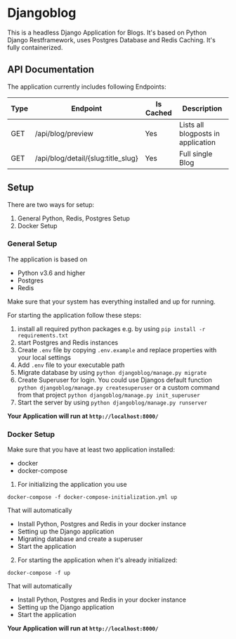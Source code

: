 # Djangoblog

This is a headless Django Application for Blogs. It's based on Python Django Restframework, uses Postgres Database and Redis Caching. It's fully containerized.


## API Documentation
The application currently includes following Endpoints:

| Type | Endpoint                           | Is Cached | Description                        |
|------|------------------------------------|-----------|------------------------------------|
| GET  | /api/blog/preview                  | Yes       | Lists all blogposts in application |
| GET  | /api/blog/detail/{slug:title_slug} | Yes       | Full single Blog                   |


## Setup

There are two ways for setup:
1. General Python, Redis, Postgres Setup
2. Docker Setup

### General Setup
The application is based on
- Python v3.6 and higher
- Postgres
- Redis

Make sure that your system has everything installed and up for running.

For starting the application follow these steps:
1. install all required python packages e.g. by using `pip install -r requirements.txt`
2. start Postgres and Redis instances
3. Create `.env` file by copying `.env.example` and replace properties with your local settings
4. Add `.env` file to your executable path
5. Migrate database by using `python djangoblog/manage.py migrate`
6. Create Superuser for login. You could use Djangos default function `python djangoblog/manage.py createsuperuser` or a custom command from that project `python djangoblog/manage.py init_superuser`
7. Start the server by using `python djangoblog/manage.py runserver`

**Your Application will run at `http://localhost:8000/`**


### Docker Setup
Make sure that you have at least two application installed:
- docker
- docker-compose

1. For initializing the application you use
```
docker-compose -f docker-compose-initialization.yml up
```
That will automatically
- Install Python, Postgres and Redis in your docker instance
- Setting up the Django application
- Migrating database and create a superuser
- Start the application

2. For starting the application when it's already initialized:
```
docker-compose -f up
```
That will automatically
- Install Python, Postgres and Redis in your docker instance
- Setting up the Django application
- Start the application

**Your Application will run at `http://localhost:8000/`**
